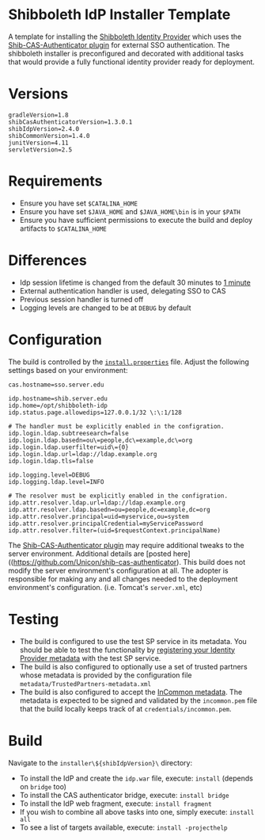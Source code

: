 Shibboleth IdP Installer Template
==============================

A template for installing the [Shibboleth Identity Provider](https://wiki.shibboleth.net/confluence/display/SHIB2/IdPInstall)
which uses the [Shib-CAS-Authenticator plugin](https://github.com/Unicon/shib-cas-authenticator) 
for external SSO authentication. The shibboleth installer is preconfigured and decorated with additional tasks 
that would provide a fully functional identity provider ready for deployment. 

# Versions

```properties
gradleVersion=1.8
shibCasAuthenticatorVersion=1.3.0.1
shibIdpVersion=2.4.0
shibCommonVersion=1.4.0
junitVersion=4.11
servletVersion=2.5
```

# Requirements
- Ensure you have set `$CATALINA_HOME` 
- Ensure you have set `$JAVA_HOME` and `$JAVA_HOME\bin` is in your `$PATH`
- Ensure you have sufficient permissions to execute the build and deploy artifacts to `$CATALINA_HOME`

# Differences
- Idp session lifetime is changed from the default 30 minutes to [1 minute](https://github.com/Unicon/unicon-shibboleth-idp-template/blob/master/installer/2.4.0/src/installer/resources/conf-tmpl/internal.xml#L102)
- External authentication handler is used, delegating SSO to CAS
- Previous session handler is turned off
- Logging levels are changed to be at `DEBUG` by default

# Configuration
The build is controlled by the [`install.properties`](https://github.com/Unicon/unicon-shibboleth-idp-template/blob/master/installer/2.4.0/src/installer/resources/install.properties) file. Adjust the following settings based on your environment:

```properties
cas.hostname=sso.server.edu

idp.hostname=shib.server.edu
idp.home=/opt/shibboleth-idp
idp.status.page.allowedips=127.0.0.1/32 \:\:1/128

# The handler must be explicitly enabled in the configration.
idp.login.ldap.subtreesearch=false
idp.login.ldap.basedn=ou\=people,dc\=example,dc\=org
idp.login.ldap.userfilter=uid\={0}
idp.login.ldap.url=ldap://ldap.example.org
idp.login.ldap.tls=false

idp.logging.level=DEBUG
idp.logging.ldap.level=INFO

# The resolver must be explicitly enabled in the configration. 
idp.attr.resolver.ldap.url=ldap://ldap.example.org
idp.attr.resolver.ldap.basedn=ou=people,dc=example,dc=org
idp.attr.resolver.principal=uid=myservice,ou=system
idp.attr.resolver.principalCredential=myServicePassword
idp.attr.resolver.filter=(uid=$requestContext.principalName)
```

The  [Shib-CAS-Authenticator plugin](https://github.com/Unicon/shib-cas-authenticator)
may require additional tweaks to the server environment. Additional details are
[posted here]((https://github.com/Unicon/shib-cas-authenticator). This build does not modify the server environment's
configuration at all. The adopter is responsible for making any and all changes needed to the deployment
environment's configuration. (i.e. Tomcat's `server.xml`, etc)

# Testing
* The build is configured to use the test SP service in its metadata. You should be able to test the functionality by [registering your Identity Provider metadata](https://www.testshib.org/metadata.html) with the test SP service. 
* The build is also configured to optionally use a set of trusted partners whose metadata is provided by the configuration file `metadata/TrustedPartners-metadata.xml`
* The build is also configured to accept the [InCommon metadata](http://wayf.incommonfederation.org/InCommon/InCommon-metadata.xml). The metadata is expected to be signed and validated by the `incommon.pem` file that the build locally keeps track of at `credentials/incommon.pem`.

# Build
Navigate to the `installer\${shibIdpVersion}\` directory:

* To install the IdP and create the `idp.war` file, execute: `install` (depends on `bridge` too)
* To install the CAS authenticator bridge, execute: `install bridge`
* To install the IdP web fragment, execute: `install fragment`
* If you wish to combine all above tasks into one, simply execute: `install all`
* To see a list of targets available, execute: `install -projecthelp`
